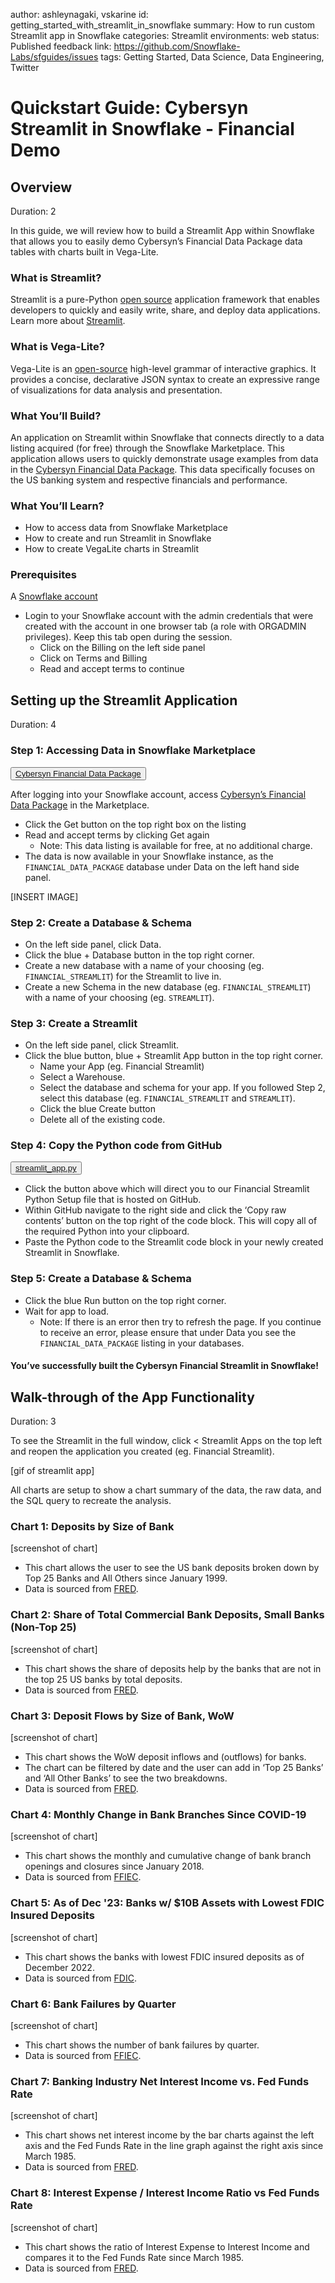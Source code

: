 author: ashleynagaki, vskarine
id: getting_started_with_streamlit_in_snowflake
summary: How to run custom Streamlit app in Snowflake 
categories: Streamlit
environments: web
status: Published 
feedback link: https://github.com/Snowflake-Labs/sfguides/issues
tags: Getting Started, Data Science, Data Engineering, Twitter 

# Quickstart Guide: Cybersyn Streamlit in Snowflake - Financial Demo
<!-- ------------------------ -->
## Overview 
Duration: 2

In this guide, we will review how to build a Streamlit App within Snowflake that allows you to easily demo Cybersyn’s Financial Data Package data tables with charts built in Vega-Lite.

### What is Streamlit?
Streamlit is a pure-Python [open source](https://github.com/streamlit/streamlit) application framework that enables developers to quickly and easily write, share, and deploy data applications. Learn more about [Streamlit](https://streamlit.io/).

### What is Vega-Lite? 
Vega-Lite is an [open-source](https://vega.github.io/vega-lite/) high-level grammar of interactive graphics. It provides a concise, declarative JSON syntax to create an expressive range of visualizations for data analysis and presentation.

### What You’ll Build?
An application on Streamlit within Snowflake that connects directly to a data listing acquired (for free) through the Snowflake Marketplace. This application allows users to quickly demonstrate usage examples from data in the [Cybersyn Financial Data Package](https://app.snowflake.com/marketplace/listing/GZTSZAS2KF7/cybersyn-inc-financial-data-package?search=financial%20data%20package). This data specifically focuses on the US banking system and respective financials and performance.

### What You’ll Learn? 
- How to access data from Snowflake Marketplace
- How to create and run Streamlit in Snowflake
- How to create VegaLite charts in Streamlit

### Prerequisites
A [Snowflake account](https://signup.snowflake.com/)
- Login to your Snowflake account with the admin credentials that were created with the account in one browser tab (a role with ORGADMIN privileges). Keep this tab open during the session.
  - Click on the Billing on the left side panel
  - Click on Terms and Billing
  - Read and accept terms to continue


<!-- ------------------------ -->
## Setting up the Streamlit Application
Duration: 4

### Step 1: Accessing Data in Snowflake Marketplace
<button>[Cybersyn Financial Data Package](https://app.snowflake.com/marketplace/listing/GZTSZAS2KF7)</button>

After logging into your Snowflake account, access [Cybersyn’s Financial Data Package](https://app.snowflake.com/marketplace/listing/GZTSZAS2KF7/cybersyn-inc-financial-data-package?search=financial%20data%20package) in the Marketplace. 
- Click the Get button on the top right box on the listing
- Read and accept terms by clicking Get again 
  - Note: This data listing is available for free, at no additional charge. 
- The data is now available in your Snowflake instance, as the `FINANCIAL_DATA_PACKAGE` database under Data on the left hand side panel.

[INSERT IMAGE]

### Step 2: Create a Database & Schema
- On the left side panel, click Data. 
- Click the blue + Database button in the top right corner. 
- Create a new database with a name of your choosing (eg. `FINANCIAL_STREAMLIT`) for the Streamlit to live in.
- Create a new Schema in the new database (eg. `FINANCIAL_STREAMLIT`) with a name of your choosing (eg. `STREAMLIT`).

### Step 3: Create a Streamlit
- On the left side panel, click Streamlit. 
- Click the blue button, blue + Streamlit App button in the top right corner.
  - Name your App (eg. Financial Streamlit)
  - Select a Warehouse. 
  - Select the database and schema for your app. If you followed Step 2, select this database (eg. `FINANCIAL_STREAMLIT` and `STREAMLIT`).
  - Click the blue Create button
  - Delete all of the existing code.

### Step 4: Copy the Python code from GitHub
<button>[streamlit_app.py](https://github.com/cybersyn-data/streamlit-in-snowflake-example/blob/main/streamlit_app.py)</button>

- Click the button above which will direct you to our Financial Streamlit Python Setup file that is hosted on GitHub. 
- Within GitHub navigate to the right side and click the ‘Copy raw contents’ button on the top right of the code block. This will copy all of the required Python into your clipboard. 
- Paste the Python code to the Streamlit code block in your newly created Streamlit in Snowflake.

### Step 5: Create a Database & Schema
- Click the blue Run button  on the top right corner. 
- Wait for app to load. 
  - Note: If there is an error then try to refresh the page. If you continue to receive an error, please ensure that under Data you see the `FINANCIAL_DATA_PACKAGE` listing in your databases. 

#### You’ve successfully built the Cybersyn Financial Streamlit in Snowflake!


<!-- ------------------------ -->
## Walk-through of the App Functionality
Duration: 3

To see the Streamlit in the full window, click < Streamlit Apps on the top left and reopen the application you created (eg. Financial Streamlit). 

[gif of streamlit app] 

All charts are setup to show a chart summary of the data, the raw data, and the SQL query to recreate the analysis.
 
### Chart 1: Deposits by Size of Bank
[screenshot of chart] 
- This chart allows the user to see the US bank deposits broken down by Top 25 Banks and All Others since January 1999. 
- Data is sourced from [FRED](https://fred.stlouisfed.org/tags/series). 

### Chart 2: Share of Total Commercial Bank Deposits, Small Banks (Non-Top 25)
[screenshot of chart] 
- This chart shows the share of deposits help by the banks that are not in the top 25 US banks by total deposits. 
- Data is sourced from [FRED](https://fred.stlouisfed.org/tags/series). 

### Chart 3: Deposit Flows by Size of Bank, WoW
[screenshot of chart] 
- This chart shows the WoW deposit inflows and (outflows) for banks. 
- The chart can be filtered by date and the user can add in ‘Top 25 Banks’ and ‘All Other Banks’ to see the two breakdowns.
- Data is sourced from [FRED](https://fred.stlouisfed.org/tags/series).

### Chart 4: Monthly Change in Bank Branches Since COVID-19
[screenshot of chart]
- This chart shows the monthly and cumulative change of bank branch openings and closures since January 2018. 
- Data is sourced from [FFIEC](https://www.ffiec.gov/npw/FinancialReport/DataDownload).

### Chart 5: As of Dec '23: Banks w/ $10B Assets with Lowest FDIC Insured Deposits
[screenshot of chart]
- This chart shows the banks with lowest FDIC insured deposits as of December 2022. 
- Data is sourced from [FDIC](https://banks.data.fdic.gov/docs/).

### Chart 6: Bank Failures by Quarter
[screenshot of chart]
- This chart shows the number of bank failures by quarter. 
- Data is sourced from [FFIEC](https://www.ffiec.gov/npw/FinancialReport/DataDownload).

### Chart 7: Banking Industry Net Interest Income vs. Fed Funds Rate
[screenshot of chart]
- This chart shows net interest income by the bar charts against the left axis and the Fed Funds Rate in the line graph against the right axis since March 1985. 
- Data is sourced from [FRED](https://fred.stlouisfed.org/tags/series).

### Chart 8: Interest Expense / Interest Income Ratio vs Fed Funds Rate
[screenshot of chart]
- This chart shows the ratio of Interest Expense to Interest Income and compares it to the Fed Funds Rate since March 1985.
- Data is sourced from [FRED](https://fred.stlouisfed.org/tags/series).
